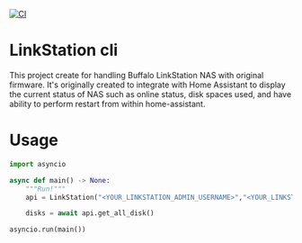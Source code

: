 [![CI](https://github.com/iKaew/linkstation/actions/workflows/python-app.yml/badge.svg)](https://github.com/iKaew/linkstation/actions/workflows/python-app.yml)

# LinkStation cli

This project create for handling Buffalo LinkStation NAS with original firmware. It's originally created to integrate with Home Assistant to display the current status of NAS such as online status, disk spaces used, and have ability to perform restart from within home-assistant. 

# Usage

```python
import asyncio

async def main() -> None:
    """Run!"""
    api = LinkStation("<YOUR_LINKSTATION_ADMIN_USERNAME>","<YOUR_LINKSTATION_ADMIN_PASSWORD>","<YOUR_LINKSTATION_NAME/IP>")

    disks = await api.get_all_disk()

asyncio.run(main())
```
